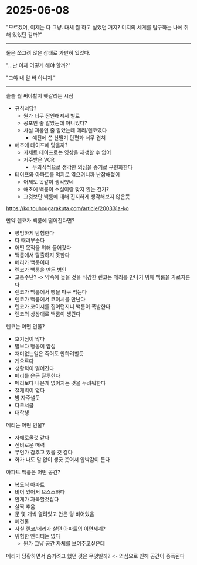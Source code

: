 # 2025-06-08

"모르겠어, 이제는 다 그냥. 대체 뭘 하고 싶었던 거지? 미지의 세계를 탐구하는 나에 취해 있었던 걸까?"

---

둘은 쪼그려 앉은 상태로 가만히 있었다.

"...난 이제 어떻게 해야 할까?"

"그야 내 알 바 아니지."

---

슬슬 뭘 써야할지 헷갈리는 시점

- 규칙괴담?
  - 뭔가 너무 잔인해져서 별로
  - 공포인 줄 알았는데 아니었다?
  - 사실 괴물인 줄 알았는데 메리/렌코였다
    - 예전에 쓴 산딸기 단편과 너무 겹쳐
- 애초에 테이프에 맞을까?
  - 카세트 테이프로는 영상을 재생할 수 없어
  - 저주받은 VCR
    - 무의식적으로 생각한 의심을 증거로 구현화한다
- 테이프와 아파트를 억지로 엮으려니까 난잡해졌어
  - 어제도 똑같이 생각했네
  - 애초에 백룸이 소설이랑 맞지 않는 건가?
  - 그것보단 백룸에 대해 진지하게 생각해보지 않은듯

https://ko.touhougarakuta.com/article/200331a-ko

만약 렌코가 백룸에 떨어진다면?

- 평범하게 탐험한다
- 다 때려부순다
- 어떤 목적을 위해 들어갔다
- 백룸에서 탈출하지 못한다
- 메리가 백룸이다
- 렌코가 백룸을 만든 범인
- 교통수단? -> 약속에 늦을 것을 직감한 렌코는 메리를 만나기 위해 백룸을 가로지른다
- 렌코가 백룸에서 빵을 마구 먹는다
- 렌코가 백룸에서 코이시를 만난다
- 렌코가 코이시를 집어던지니 백룸이 폭발한다
- 렌코의 상상대로 백룸이 생긴다

렌코는 어떤 인물?

- 호기심이 많다
- 말보다 행동이 앞섬
- 재미없는일은 죽어도 안하려할듯
- 게으르다
- 생활력이 떨어진다
- 메리를 은근 질투한다
- 메리보다 나은게 없어지는 것을 두려워한다
- 절제력이 없다
- 밤 자주샐듯
- 다크서클
- 대학생

메리는 어떤 인물?

- 자애로울것 같다
- 신비로운 매력
- 무언가 감추고 있을 것 같다
- 화가 나도 말 없이 생긋 웃어서 압박감이 든다

아파트 백룸은 어떤 공간?

- 복도식 아파트
- 비어 있어서 으스스하다
- 안개가 자욱할것같다
- 살짝 추움
- 문 몇 개씩 열려있고 안은 텅 비어있음
- 폐건물
- 사실 렌코/메리가 살던 아파트의 이면세계?
- 위험한 엔티티는 없다
  - 뭔가 그냥 공간 자체를 보여주고싶은데

메리가 당황하면서 숨기려고 했던 것은 무엇일까? <- 의심으로 인해 공간이 증폭된다
